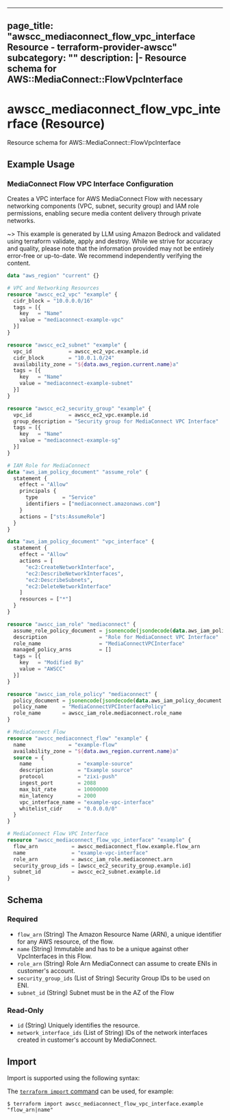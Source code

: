 
---
page_title: "awscc_mediaconnect_flow_vpc_interface Resource - terraform-provider-awscc"
subcategory: ""
description: |-
  Resource schema for AWS::MediaConnect::FlowVpcInterface
---

# awscc_mediaconnect_flow_vpc_interface (Resource)

Resource schema for AWS::MediaConnect::FlowVpcInterface

## Example Usage

### MediaConnect Flow VPC Interface Configuration

Creates a VPC interface for AWS MediaConnect Flow with necessary networking components (VPC, subnet, security group) and IAM role permissions, enabling secure media content delivery through private networks.

~> This example is generated by LLM using Amazon Bedrock and validated using terraform validate, apply and destroy. While we strive for accuracy and quality, please note that the information provided may not be entirely error-free or up-to-date. We recommend independently verifying the content.

```terraform
data "aws_region" "current" {}

# VPC and Networking Resources
resource "awscc_ec2_vpc" "example" {
  cidr_block = "10.0.0.0/16"
  tags = [{
    key   = "Name"
    value = "mediaconnect-example-vpc"
  }]
}

resource "awscc_ec2_subnet" "example" {
  vpc_id            = awscc_ec2_vpc.example.id
  cidr_block        = "10.0.1.0/24"
  availability_zone = "${data.aws_region.current.name}a"
  tags = [{
    key   = "Name"
    value = "mediaconnect-example-subnet"
  }]
}

resource "awscc_ec2_security_group" "example" {
  vpc_id            = awscc_ec2_vpc.example.id
  group_description = "Security group for MediaConnect VPC Interface"
  tags = [{
    key   = "Name"
    value = "mediaconnect-example-sg"
  }]
}

# IAM Role for MediaConnect
data "aws_iam_policy_document" "assume_role" {
  statement {
    effect = "Allow"
    principals {
      type        = "Service"
      identifiers = ["mediaconnect.amazonaws.com"]
    }
    actions = ["sts:AssumeRole"]
  }
}

data "aws_iam_policy_document" "vpc_interface" {
  statement {
    effect = "Allow"
    actions = [
      "ec2:CreateNetworkInterface",
      "ec2:DescribeNetworkInterfaces",
      "ec2:DescribeSubnets",
      "ec2:DeleteNetworkInterface"
    ]
    resources = ["*"]
  }
}

resource "awscc_iam_role" "mediaconnect" {
  assume_role_policy_document = jsonencode(jsondecode(data.aws_iam_policy_document.assume_role.json))
  description                 = "Role for MediaConnect VPC Interface"
  role_name                   = "MediaConnectVPCInterface"
  managed_policy_arns         = []
  tags = [{
    key   = "Modified By"
    value = "AWSCC"
  }]
}

resource "awscc_iam_role_policy" "mediaconnect" {
  policy_document = jsonencode(jsondecode(data.aws_iam_policy_document.vpc_interface.json))
  policy_name     = "MediaConnectVPCInterfacePolicy"
  role_name       = awscc_iam_role.mediaconnect.role_name
}

# MediaConnect Flow
resource "awscc_mediaconnect_flow" "example" {
  name              = "example-flow"
  availability_zone = "${data.aws_region.current.name}a"
  source = {
    name               = "example-source"
    description        = "Example source"
    protocol           = "zixi-push"
    ingest_port        = 2088
    max_bit_rate       = 10000000
    min_latency        = 2000
    vpc_interface_name = "example-vpc-interface"
    whitelist_cidr     = "0.0.0.0/0"
  }
}

# MediaConnect Flow VPC Interface
resource "awscc_mediaconnect_flow_vpc_interface" "example" {
  flow_arn           = awscc_mediaconnect_flow.example.flow_arn
  name               = "example-vpc-interface"
  role_arn           = awscc_iam_role.mediaconnect.arn
  security_group_ids = [awscc_ec2_security_group.example.id]
  subnet_id          = awscc_ec2_subnet.example.id
}
```

<!-- schema generated by tfplugindocs -->
## Schema

### Required

- `flow_arn` (String) The Amazon Resource Name (ARN), a unique identifier for any AWS resource, of the flow.
- `name` (String) Immutable and has to be a unique against other VpcInterfaces in this Flow.
- `role_arn` (String) Role Arn MediaConnect can assume to create ENIs in customer's account.
- `security_group_ids` (List of String) Security Group IDs to be used on ENI.
- `subnet_id` (String) Subnet must be in the AZ of the Flow

### Read-Only

- `id` (String) Uniquely identifies the resource.
- `network_interface_ids` (List of String) IDs of the network interfaces created in customer's account by MediaConnect.

## Import

Import is supported using the following syntax:

The [`terraform import` command](https://developer.hashicorp.com/terraform/cli/commands/import) can be used, for example:

```shell
$ terraform import awscc_mediaconnect_flow_vpc_interface.example "flow_arn|name"
```
